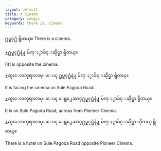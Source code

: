 ```yaml
---
layout: default
title: A Cinema
category: zawgyi
keywords: there is, cinema
---
```


<p><span class='zawgyi'>႐ုပ္ရွင္႐ုံ ရွိတယ္။</span> There is a cinema.</p>

<p class='hide-trigger'><a href="#">+</a><span class='zawgyi'>႐ုပ္ရွင္႐ုံနဲ႔ မ်က္ႏွာခ်င္းဆိုင္မွာ ရွိတယ္။</span></p>
<p class='hide-this'>[It] is opposite the cinema.</p>

<p class='hide-trigger'><a href="#">+</a><span class='zawgyi'>ဆူးေလဘုရားလမ္းေပၚ ႐ုပ္ရွင္႐ုံနဲ႔ မ်က္ႏွာခ်င္းဆိုင္မွာ ရွိတယ္။</span></p>
<p class='hide-this'>It is facing the cinema on Sule Pagoda Road.</p>

<p class='hide-trigger'><a href="#">+</a><span class='zawgyi'>ဆူးေလဘုရားလမ္းေပၚ ေရွ႕ေဆာင္႐ုပ္ရွင္႐ုံနဲ႔ မ်က္ႏွာခ်င္းဆိုင္မွာ ရွိတယ္။</span></p>
<p class='hide-this'>It is on Sule Pagoda Road, across from Pioneer Cinema.</p>

<p class='hide-trigger'><a href="#">+</a><span class='zawgyi'>ဆူးေလဘုရားလမ္းေပၚ ေရွ႕ေဆာင္႐ုပ္ရွင္႐ုံနဲ႔ မ်က္ႏွာခ်င္းဆိုင္မွာ ဟိုတယ္ ရွိတယ္။</span></p>
<p class='hide-this'>There is a hotel on Sule Pagoda Road opposite Pioneer Cinema.</p>

